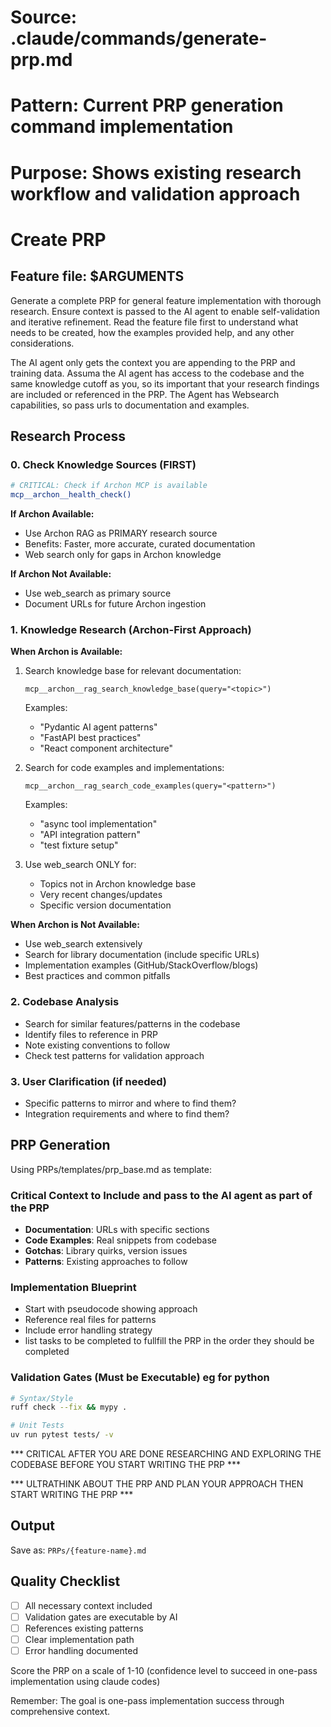# Source: .claude/commands/generate-prp.md
# Pattern: Current PRP generation command implementation
# Purpose: Shows existing research workflow and validation approach

# Create PRP

## Feature file: $ARGUMENTS

Generate a complete PRP for general feature implementation with thorough research. Ensure context is passed to the AI agent to enable self-validation and iterative refinement. Read the feature file first to understand what needs to be created, how the examples provided help, and any other considerations.

The AI agent only gets the context you are appending to the PRP and training data. Assuma the AI agent has access to the codebase and the same knowledge cutoff as you, so its important that your research findings are included or referenced in the PRP. The Agent has Websearch capabilities, so pass urls to documentation and examples.

## Research Process

### 0. Check Knowledge Sources (FIRST)
```bash
# CRITICAL: Check if Archon MCP is available
mcp__archon__health_check()
```

**If Archon Available:**
- Use Archon RAG as PRIMARY research source
- Benefits: Faster, more accurate, curated documentation
- Web search only for gaps in Archon knowledge

**If Archon Not Available:**
- Use web_search as primary source
- Document URLs for future Archon ingestion

### 1. Knowledge Research (Archon-First Approach)

**When Archon is Available:**
1. Search knowledge base for relevant documentation:
   ```
   mcp__archon__rag_search_knowledge_base(query="<topic>")
   ```
   Examples:
   - "Pydantic AI agent patterns"
   - "FastAPI best practices"
   - "React component architecture"

2. Search for code examples and implementations:
   ```
   mcp__archon__rag_search_code_examples(query="<pattern>")
   ```
   Examples:
   - "async tool implementation"
   - "API integration pattern"
   - "test fixture setup"

3. Use web_search ONLY for:
   - Topics not in Archon knowledge base
   - Very recent changes/updates
   - Specific version documentation

**When Archon is Not Available:**
- Use web_search extensively
- Search for library documentation (include specific URLs)
- Implementation examples (GitHub/StackOverflow/blogs)
- Best practices and common pitfalls

### 2. Codebase Analysis
- Search for similar features/patterns in the codebase
- Identify files to reference in PRP
- Note existing conventions to follow
- Check test patterns for validation approach

### 3. User Clarification (if needed)
- Specific patterns to mirror and where to find them?
- Integration requirements and where to find them?

## PRP Generation

Using PRPs/templates/prp_base.md as template:

### Critical Context to Include and pass to the AI agent as part of the PRP
- **Documentation**: URLs with specific sections
- **Code Examples**: Real snippets from codebase
- **Gotchas**: Library quirks, version issues
- **Patterns**: Existing approaches to follow

### Implementation Blueprint
- Start with pseudocode showing approach
- Reference real files for patterns
- Include error handling strategy
- list tasks to be completed to fullfill the PRP in the order they should be completed

### Validation Gates (Must be Executable) eg for python
```bash
# Syntax/Style
ruff check --fix && mypy .

# Unit Tests
uv run pytest tests/ -v

```

*** CRITICAL AFTER YOU ARE DONE RESEARCHING AND EXPLORING THE CODEBASE BEFORE YOU START WRITING THE PRP ***

*** ULTRATHINK ABOUT THE PRP AND PLAN YOUR APPROACH THEN START WRITING THE PRP ***

## Output
Save as: `PRPs/{feature-name}.md`

## Quality Checklist
- [ ] All necessary context included
- [ ] Validation gates are executable by AI
- [ ] References existing patterns
- [ ] Clear implementation path
- [ ] Error handling documented

Score the PRP on a scale of 1-10 (confidence level to succeed in one-pass implementation using claude codes)

Remember: The goal is one-pass implementation success through comprehensive context.
